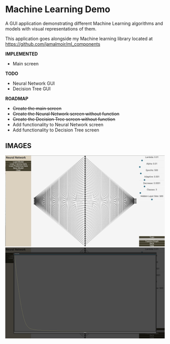 # Machine Learning Demo #

A GUI application demonstrating different Machine Learning algorithms and models with visual representations of them.

This application goes alongside my Machine learning library located at https://github.com/jamalmoir/ml_components

**IMPLEMENTED**
- Main screen

**TODO**
- Neural Network GUI
- Decision Tree GUI

**ROADMAP**
- ~~Create the main screen~~
- ~~Create the Neural Network screen without function~~
- ~~Create the Decision Tree screen without function~~
- Add functionality to Neural Network screen
- Add functionality to Decision Tree screen

## IMAGES ##
![Image of Neural Network](/img/ml_demo_nn.png)
![Image of Neural Network Training Graph](/img/ml_demo_nn_graph.png)
